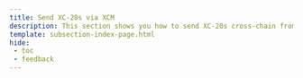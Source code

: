 ```yaml
---
title: Send XC-20s via XCM
description: This section shows you how to send XC-20s cross-chain from Moonbeam to other chains in the ecosystem using the X-Tokens Pallet and X-Tokens Precompile.
template: subsection-index-page.html
hide: 
 - toc
 - feedback
---
```

